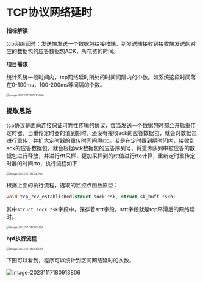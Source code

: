 # TCP协议网络延时

**指标解读**

  tcp网络延时：发送端发送一个数据包给接收端，到发送端接收到接收端发送的对应的数据包的应答数据包ACK，所花费的时间。

**项目需求**

  统计系统一段时间内，tcp网络延时所处的时间间隔内的个数。如系统这段时间落在0-100ms，100-200ms等间隔的个数。

<img src="C:\Users\22803\AppData\Roaming\Typora\typora-user-images\image-20231117180723860.png" alt="image-20231117180723860" style="zoom:50%;" />

### 提取思路

tcp协议是面向连接保证可靠性传输的协议，每当发送一个数据包时都会开启重传定时器，当重传定时器的值到期时，还没有接收ack的应答数据包，就会对数据包进行重传，并扩大定时器的重传时间间隔rto。若是在定时器到期时间内，接收到ack的应答数据包。就会根据ack数据包的应答序列号，将重传队列中被应答的数据包进行释放，并进行rtt采样，更加采样到的rtt值进行rto计算，重新定时重传定时器的时间rto，执行流程如下：

<img src="C:\Users\22803\AppData\Roaming\Typora\typora-user-images\image-20231117180743501.png" alt="image-20231117180743501" style="zoom:50%;" />

根据上面的执行流程，选取的监控点函数原型：

```c
void tcp_rcv_established(struct sock *sk, struct sk_buff *skb)
```

其中`struct sock *sk`字段中，保存着srtt字段。srtt字段就是tcp平滑后的网络延时。

<img src="C:\Users\22803\AppData\Roaming\Typora\typora-user-images\image-20231117180801754.png" alt="image-20231117180801754" style="zoom:50%;" />

**bpf执行流程**

<img src="C:\Users\22803\AppData\Roaming\Typora\typora-user-images\image-20231117180817045.png" alt="image-20231117180817045" style="zoom: 50%;" />

下图可以看到，程序可以统计到区间网络延时的次数。

![image-20231117180913806](TCP协议网络延时.assets/image-20231117180913806.png)